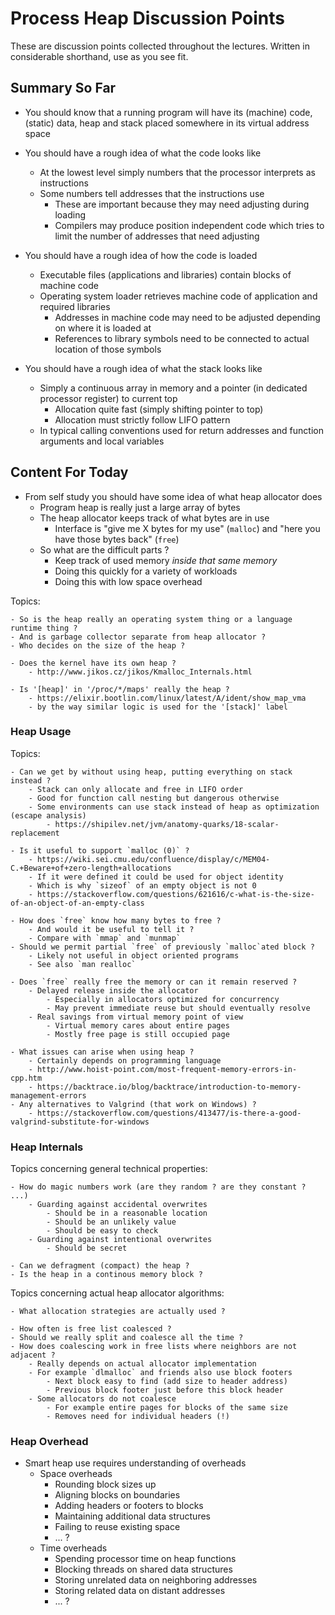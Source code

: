 # Process Heap Discussion Points

These are discussion points collected throughout the lectures.
Written in considerable shorthand, use as you see fit.


## Summary So Far

- You should know that a running program will have its
  (machine) code, (static) data, heap and stack placed
  somewhere in its virtual address space

- You should have a rough idea of what the code looks like
    - At the lowest level simply numbers that the processor interprets as instructions
    - Some numbers tell addresses that the instructions use
        - These are important because they may need adjusting during loading
        - Compilers may produce position independent code which tries
          to limit the number of addresses that need adjusting
- You should have a rough idea of how the code is loaded
    - Executable files (applications and libraries) contain blocks of machine code
    - Operating system loader retrieves machine code of application and required libraries
        - Addresses in machine code may need to be adjusted depending on where it is loaded at
        - References to library symbols need to be connected to actual location of those symbols

- You should have a rough idea of what the stack looks like
    - Simply a continuous array in memory and a pointer (in dedicated processor register) to current top
        - Allocation quite fast (simply shifting pointer to top)
        - Allocation must strictly follow LIFO pattern
    - In typical calling conventions used for return addresses and function arguments and local variables


## Content For Today

- From self study you should have some idea of what heap allocator does
    - Program heap is really just a large array of bytes
    - The heap allocator keeps track of what bytes are in use
        - Interface is "give me X bytes for my use" (`malloc`)
          and "here you have those bytes back" (`free`)
    - So what are the difficult parts ?
        - Keep track of used memory _inside that same memory_
        - Doing this quickly for a variety of workloads
        - Doing this with low space overhead

Topics:

    - So is the heap really an operating system thing or a language runtime thing ?
    - And is garbage collector separate from heap allocator ?
    - Who decides on the size of the heap ?

    - Does the kernel have its own heap ?
        - http://www.jikos.cz/jikos/Kmalloc_Internals.html

    - Is '[heap]' in '/proc/*/maps' really the heap ?
        - https://elixir.bootlin.com/linux/latest/A/ident/show_map_vma
        - by the way similar logic is used for the '[stack]' label


### Heap Usage

Topics:

    - Can we get by without using heap, putting everything on stack instead ?
        - Stack can only allocate and free in LIFO order
        - Good for function call nesting but dangerous otherwise
        - Some environments can use stack instead of heap as optimization (escape analysis)
            - https://shipilev.net/jvm/anatomy-quarks/18-scalar-replacement

    - Is it useful to support `malloc (0)` ?
        - https://wiki.sei.cmu.edu/confluence/display/c/MEM04-C.+Beware+of+zero-length+allocations
        - If it were defined it could be used for object identity
        - Which is why `sizeof` of an empty object is not 0
        - https://stackoverflow.com/questions/621616/c-what-is-the-size-of-an-object-of-an-empty-class

    - How does `free` know how many bytes to free ?
        - And would it be useful to tell it ?
        - Compare with `mmap` and `munmap`
    - Should we permit partial `free` of previously `malloc`ated block ?
        - Likely not useful in object oriented programs
        - See also `man realloc`

    - Does `free` really free the memory or can it remain reserved ?
        - Delayed release inside the allocator
            - Especially in allocators optimized for concurrency
            - May prevent immediate reuse but should eventually resolve
        - Real savings from virtual memory point of view
            - Virtual memory cares about entire pages
            - Mostly free page is still occupied page

    - What issues can arise when using heap ?
        - Certainly depends on programming language
        - http://www.hoist-point.com/most-frequent-memory-errors-in-cpp.htm
        - https://backtrace.io/blog/backtrace/introduction-to-memory-management-errors
    - Any alternatives to Valgrind (that work on Windows) ?
        - https://stackoverflow.com/questions/413477/is-there-a-good-valgrind-substitute-for-windows


### Heap Internals

Topics concerning general technical properties:

    - How do magic numbers work (are they random ? are they constant ? ...)
        - Guarding against accidental overwrites
            - Should be in a reasonable location
            - Should be an unlikely value
            - Should be easy to check
        - Guarding against intentional overwrites
            - Should be secret

    - Can we defragment (compact) the heap ?
    - Is the heap in a continous memory block ?

Topics concerning actual heap allocator algorithms:

    - What allocation strategies are actually used ?

    - How often is free list coalesced ?
    - Should we really split and coalesce all the time ?
    - How does coalescing work in free lists where neighbors are not adjacent ?
        - Really depends on actual allocator implementation
        - For example `dlmalloc` and friends also use block footers
            - Next block easy to find (add size to header address)
            - Previous block footer just before this block header
        - Some allocators do not coalesce
            - For example entire pages for blocks of the same size
            - Removes need for individual headers (!)


### Heap Overhead

- Smart heap use requires understanding of overheads
    - Space overheads
        - Rounding block sizes up
        - Aligning blocks on boundaries
        - Adding headers or footers to blocks
        - Maintaining additional data structures
        - Failing to reuse existing space
        - ... ?
    - Time overheads
        - Spending processor time on heap functions
        - Blocking threads on shared data structures
        - Storing unrelated data on neighboring addresses
        - Storing related data on distant addresses
        - ... ?
